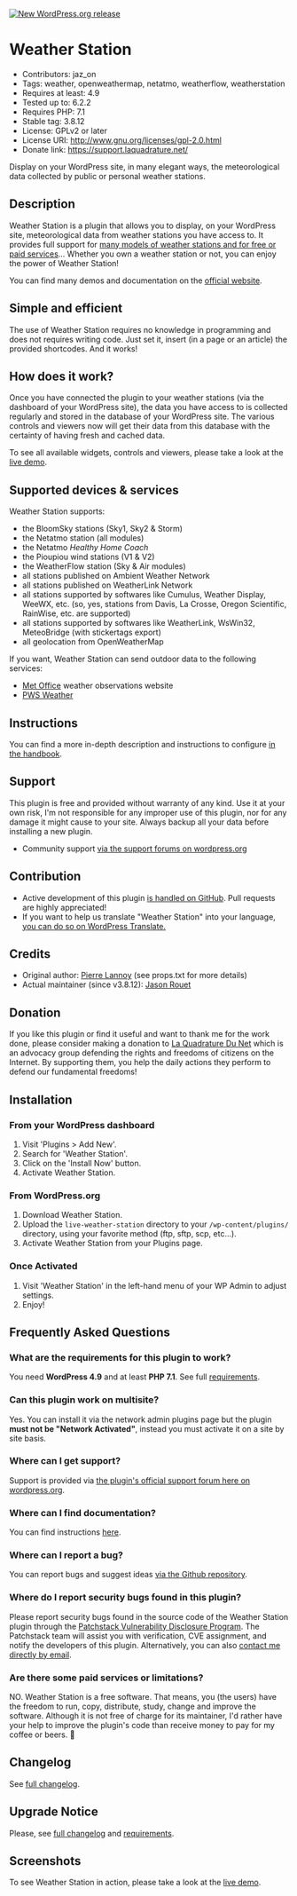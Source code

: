 [![New WordPress.org release](https://github.com/Weather-Station-Software/live-weather-station/actions/workflows/deploy-new-release.yml/badge.svg)](https://github.com/Weather-Station-Software/live-weather-station/actions/workflows/deploy-new-release.yml)

# Weather Station
- Contributors: jaz_on
- Tags: weather, openweathermap, netatmo, weatherflow, weatherstation
- Requires at least: 4.9
- Tested up to: 6.2.2
- Requires PHP: 7.1
- Stable tag: 3.8.12
- License: GPLv2 or later
- License URI: http://www.gnu.org/licenses/gpl-2.0.html
- Donate link: https://support.laquadrature.net/

Display on your WordPress site, in many elegant ways, the meteorological data collected by public or personal weather stations.

## Description
Weather Station is a plugin that allows you to display, on your WordPress site, meteorological data from weather stations you have access to. It provides full support for [many models of weather stations and for free or paid services](https://weather.station.software/handbook/technical-specifications/)&hellip;
Whether you own a weather station or not, you can enjoy the power of Weather Station!

You can find many demos and documentation on the [official website](https://weather.station.software/).

## Simple and efficient
The use of Weather Station requires no knowledge in programming and does not requires writing code.
Just set it, insert (in a page or an article) the provided shortcodes. And it works!

## How does it work?
Once you have connected the plugin to your weather stations (via the dashboard of your WordPress site), the data you have access to is collected regularly and stored in the database of your WordPress site.
The various controls and viewers now will get their data from this database with the certainty of having fresh and cached data.

To see all available widgets, controls and viewers, please take a look at the [live demo](https://weather.station.software/weather-station-in-action/).


## Supported devices & services
Weather Station supports:

* the BloomSky stations (Sky1, Sky2 & Storm)
* the Netatmo station (all modules)
* the Netatmo *Healthy Home Coach*
* the Pioupiou wind stations (V1 & V2)
* the WeatherFlow station (Sky & Air modules)
* all stations published on Ambient Weather Network
* all stations published on WeatherLink Network
* all stations supported by softwares like Cumulus, Weather Display, WeeWX, etc. (so, yes, stations from Davis, La Crosse, Oregon Scientific, RainWise, etc. are supported)
* all stations supported by softwares like WeatherLink, WsWin32, MeteoBridge (with stickertags export)
* all geolocation from OpenWeatherMap

If you want, Weather Station can send outdoor data to the following services:

* [Met Office](http://wow.metoffice.gov.uk/) weather observations website
* [PWS Weather](http://www.pwsweather.com/)

## Instructions
You can find a more in-depth description and instructions to configure [in the handbook](https://weather.station.software/handbook/).

## Support
This plugin is free and provided without warranty of any kind. Use it at your own risk, I'm not responsible for any improper use of this plugin, nor for any damage it might cause to your site. Always backup all your data before installing a new plugin.
- Community support [via the support forums on wordpress.org](https://wordpress.org/support/plugin/live-weather-station/)

## Contribution
- Active development of this plugin [is handled on GitHub](https://github.com/Weather-Station-Software/live-weather-station). Pull requests are highly appreciated!
- If you want to help us translate "Weather Station" into your language, [you can do so on WordPress Translate.](https://translate.wordpress.org/projects/wp-plugins/live-weather-station/)

## Credits
- Original author: [Pierre Lannoy](https://profiles.wordpress.org/pierrelannoy/) (see props.txt for more details)
- Actual maintainer (since v3.8.12): [Jason Rouet](https://profiles.wordpress.org/jaz_on/)

## Donation
If you like this plugin or find it useful and want to thank me for the work done, please consider making a donation to [La Quadrature Du Net](https://www.laquadrature.net/en) which is an advocacy group defending the rights and freedoms of citizens on the Internet. By supporting them, you help the daily actions they perform to defend our fundamental freedoms!


## Installation

### From your WordPress dashboard

1. Visit 'Plugins > Add New'.
2. Search for 'Weather Station'.
3. Click on the 'Install Now' button.
4. Activate Weather Station.

### From WordPress.org

1. Download Weather Station.
2. Upload the `live-weather-station` directory to your `/wp-content/plugins/` directory, using your favorite method (ftp, sftp, scp, etc...).
3. Activate Weather Station from your Plugins page.

### Once Activated

1. Visit 'Weather Station' in the left-hand menu of your WP Admin to adjust settings.
2. Enjoy!

## Frequently Asked Questions

### What are the requirements for this plugin to work?

You need **WordPress 4.9** and at least **PHP 7.1**. See full [requirements](https://weather.station.software/handbook/requirements/).

### Can this plugin work on multisite?

Yes. You can install it via the network admin plugins page but the plugin **must not be "Network Activated"**, instead you must activate it on a site by site basis.

### Where can I get support?

Support is provided via [the plugin's official support forum here on wordpress.org](https://wordpress.org/support/plugin/live-weather-station/).

### Where can I find documentation?

You can find instructions [here](https://weather.station.software/handbook/).

### Where can I report a bug?
 
You can report bugs and suggest ideas [via the Github repository](https://github.com/Weather-Station-Software/live-weather-station/issues).

### Where do I report security bugs found in this plugin?
Please report security bugs found in the source code of the Weather Station plugin through the [Patchstack Vulnerability Disclosure Program](https://patchstack.com/database/vdp/live-weather-station).
The Patchstack team will assist you with verification, CVE assignment, and notify the developers of this plugin.
Alternatively, you can also [contact me directly by email](mailto:weather@station.network).

### Are there some paid services or limitations?
NO. Weather Station is a free software. That means, you (the users) have the freedom to run, copy, distribute, study, change and improve the software.
Although it is not free of charge for its maintainer, I'd rather have your help to improve the plugin's code than receive money to pay for my coffee or beers. 🫶

## Changelog

See [full changelog](https://weather.station.software/handbook/changelog/).

## Upgrade Notice

Please, see [full changelog](https://weather.station.software/handbook/changelog/) and [requirements](https://weather.station.software/handbook/requirements/).

## Screenshots

To see Weather Station in action, please take a look at the [live demo](https://weather.station.software/weather-station-in-action/).

